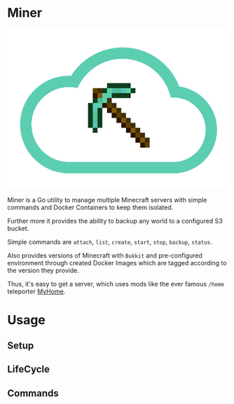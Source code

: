 # Miner

![Logo](./imgs/logo.png)

Miner is a Go utility to manage multiple Minecraft servers with simple commands and Docker Containers to keep them isolated.

Further more it provides the ability to backup any world to a configured S3 bucket.

Simple commands are `attach`, `list`, `create`, `start`, `stop`, `backup`, `status`.

Also provides versions of Minecraft with `Bukkit` and pre-configured environment through created Docker Images which are
tagged according to the version they provide.

Thus, it's easy to get a server, which uses mods like the ever famous `/home` teleporter
[MyHome](https://mods.curse.com/bukkit-plugins/minecraft/myhome).

# Usage

## Setup

## LifeCycle

## Commands

